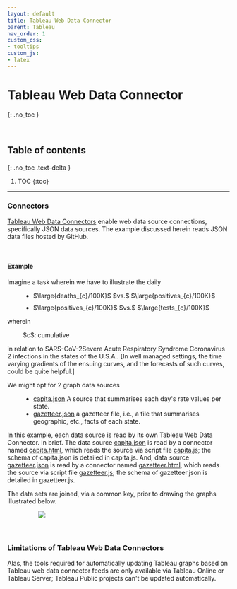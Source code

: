 ```yaml
---
layout: default
title: Tableau Web Data Connector
parent: Tableau
nav_order: 1
custom_css:
- tooltips
custom_js:
- latex
---
```


# Tableau Web Data Connector
{: .no_toc }

<br>

## Table of contents
{: .no_toc .text-delta }

1. TOC
{:toc}

---


### Connectors

<a href="https://tableau.github.io/webdataconnector/" target="\_blank">Tableau Web Data Connectors</a> enable web data source connections, specifically JSON data sources.  The example discussed herein reads JSON data files hosted by GitHub.

<br>

#### Example

Imagine a task wherein we have to illustrate the daily

<ul style="margin-left: 35px">
  <li style="margin-bottom: 10px">$\large{deaths_{c}/100K}$ $vs.$ $\large{positives_{c}/100K}$</li>
  <li>$\large{positives_{c}/100K}$ $vs.$ $\large{tests_{c}/100K}$</li>
</ul>

wherein

<div style="margin-left: 35px">$c$: cumulative</div>

in relation to <span class="tooltip">SARS-CoV-2<span class="tooltiptext">Severe Acute Respiratory Syndrome Coronavirus 2</span></span> infections in the states of the U.S.A..  [In well managed settings, the time varying gradients of the ensuing curves, and the forecasts of such curves, could be quite helpful.]

We might opt for 2 graph data sources

<ul style="margin-left: 35px">
  <li><a href="https://raw.githubusercontent.com/briefings/sars/master/fundamentals/atlantic/warehouse/capita.json" target="\_blank">capita.json</a> A source that summarises each day's rate values per state.</li>
  <li><a href="https://raw.githubusercontent.com/briefings/sars/master/fundamentals/atlantic/warehouse/gazetteer.json">gazetteer.json</a> a gazetteer file, i.e., a file that summarises geographic, etc., facts of each state.</li>
</ul>


In this example, each data source is read  by its own Tableau Web Data Connector.  In brief.  The data source [capita.json](https://raw.githubusercontent.com/briefings/sars/master/fundamentals/atlantic/warehouse/capita.json) is read by a connector named [capita.html](https://github.com/miscellane/tableau/blob/master/pages/capita.html), which reads the source via script file [capita.js](https://github.com/miscellane/tableau/blob/master/pages/gazetteer.html); the schema of capita.json is detailed in capita.js.  And,  data source [gazetteer.json](https://raw.githubusercontent.com/briefings/sars/master/fundamentals/atlantic/warehouse/gazetteer.json) is read by a connector named [gazetteer.html](https://github.com/miscellane/tableau/blob/master/pages/gazetteer.html), which reads the source via script file [gazetteer.js](https://github.com/miscellane/tableau/blob/master/assets/js/gazetteer.js); the schema of gazetteer.json is detailed in gazetteer.js.  

The data sets are joined, via a common key, prior to drawing the graphs illustrated below.

<div style="margin-left: 70px">
  <div class='tableauPlaceholder' id='viz1605126180958' style='position: relative'>
    <noscript><a href='#'><img alt=' ' src='https://public.tableau.com/static/images/ca/capita_16051250435120/capita_twb/1_rss.png' style='border: none' /></a>
    </noscript>
    <object class='tableauViz'  style='display:none;'>
      <param name='host_url' value='https%3A%2F%2Fpublic.tableau.com%2F' />
      <param name='embed_code_version' value='3' />
      <param name='site_root' value='' />
      <param name='name' value='capita_16051250435120/capita_twb' />
      <param name='tabs' value='no' />
      <param name='toolbar' value='yes' />
      <param name='static_image' value='https://public.tableau.com/static/images/ca/capita_16051250435120/capita_twb/1.png' />
      <param name='animate_transition' value='yes' />
      <param name='display_static_image' value='yes' />
      <param name='display_spinner' value='yes' />
      <param name='display_overlay' value='yes' />
      <param name='display_count' value='yes' />
      <param name='language' value='en-GB' />
      <param name='filter' value='publish=yes' />
    </object>
  </div>
  <script type='text/javascript'>
      var divElement = document.getElementById('viz1605126180958');
      var vizElement = divElement.getElementsByTagName('object')[0];
      vizElement.style.width='550px';vizElement.style.height='627px';
      var scriptElement = document.createElement('script');
      scriptElement.src = 'https://public.tableau.com/javascripts/api/viz_v1.js';
      vizElement.parentNode.insertBefore(scriptElement, vizElement);
  </script>
</div>

<br>
<br>

### Limitations of Tableau Web Data Connectors

Alas, the tools required for automatically updating Tableau graphs based on Tableau web data connector feeds are only available via Tableau Online or Tableau Server; Tableau Public projects can't be updated automatically.
